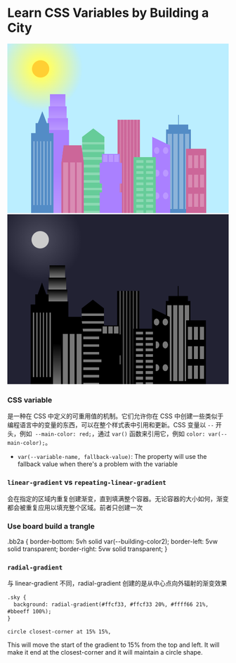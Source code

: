 # Learn CSS Variables by Building a City 
![Alt Text](./day.png)
![Alt Text](./night.png)

### CSS variable
是一种在 CSS 中定义的可重用值的机制。它们允许你在 CSS 中创建一些类似于编程语言中的变量的东西，可以在整个样式表中引用和更新。CSS 变量以 `--` 开头，例如` --main-color: red;`，通过 `var()` 函数来引用它，例如 `color: var(--main-color);`。
- `var(--variable-name, fallback-value)`: The property will use the fallback value when there's a problem with the variable

### `linear-gradient` vs `repeating-linear-gradient`
会在指定的区域内重复创建渐变，直到填满整个容器。无论容器的大小如何，渐变都会被重复应用以填充整个区域。前者只创建一次

### Use board build a trangle
.bb2a {
  border-bottom: 5vh solid var(--building-color2);
  border-left: 5vw solid transparent;
  border-right: 5vw solid transparent;
}

### `radial-gradient`
与 linear-gradient 不同，radial-gradient 创建的是从中心点向外辐射的渐变效果
```
.sky {
  background: radial-gradient(#ffcf33, #ffcf33 20%, #ffff66 21%, #bbeeff 100%);
}
```

```
circle closest-corner at 15% 15%,
```
This will move the start of the gradient to 15% from the top and left. It will make it end at the closest-corner and it will maintain a circle shape.